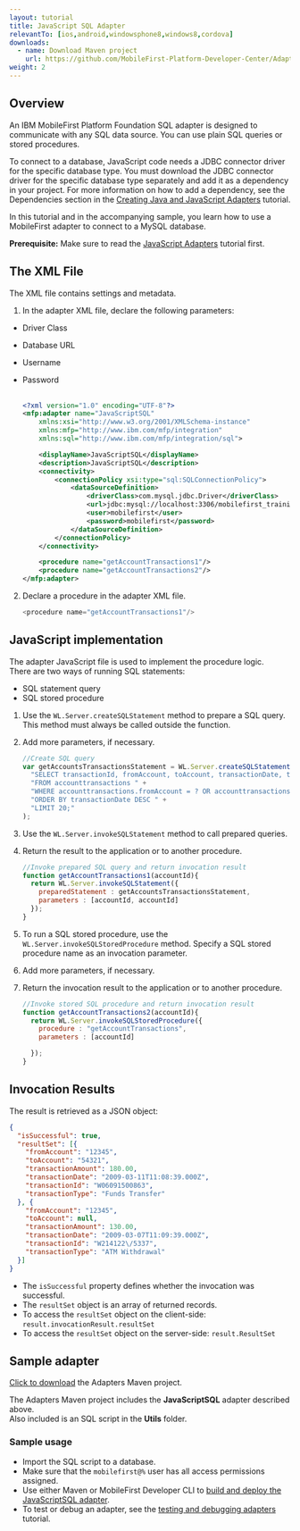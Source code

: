 ```yaml
---
layout: tutorial
title: JavaScript SQL Adapter
relevantTo: [ios,android,windowsphone8,windows8,cordova]
downloads:
  - name: Download Maven project
    url: https://github.com/MobileFirst-Platform-Developer-Center/Adapters/tree/release80
weight: 2
---
```


## Overview
An IBM MobileFirst Platform Foundation SQL adapter is designed to communicate with any SQL data source. You can use plain SQL queries or stored procedures.

To connect to a database, JavaScript code needs a JDBC connector driver for the specific database type. You must download the JDBC connector driver for the specific database type separately and add it as a dependency in your project. For more information on how to add a dependency, see the Dependencies section in the [Creating Java and JavaScript Adapters](../../creating-adapters/#dependencies) tutorial.

In this tutorial and in the accompanying sample, you learn how to use a MobileFirst adapter to connect to a MySQL database.

**Prerequisite:** Make sure to read the [JavaScript Adapters](../) tutorial first.

## The XML File
The XML file contains settings and metadata.

1. In the adapter XML file, declare the following parameters:
 * Driver Class
 * Database URL
 * Username
 * Password<br/><br/>

    ```xml
    <?xml version="1.0" encoding="UTF-8"?>
    <mfp:adapter name="JavaScriptSQL"
    	xmlns:xsi="http://www.w3.org/2001/XMLSchema-instance"
    	xmlns:mfp="http://www.ibm.com/mfp/integration"
    	xmlns:sql="http://www.ibm.com/mfp/integration/sql">

    	<displayName>JavaScriptSQL</displayName>
    	<description>JavaScriptSQL</description>
    	<connectivity>
    		<connectionPolicy xsi:type="sql:SQLConnectionPolicy">
    			<dataSourceDefinition>
    				<driverClass>com.mysql.jdbc.Driver</driverClass>
    				<url>jdbc:mysql://localhost:3306/mobilefirst_training</url>
    			    <user>mobilefirst</user>
        			<password>mobilefirst</password>
    			</dataSourceDefinition>
    		</connectionPolicy>
    	</connectivity>

    	<procedure name="getAccountTransactions1"/>
    	<procedure name="getAccountTransactions2"/>
    </mfp:adapter>
    ```

2. Declare a procedure in the adapter XML file.

    ```js
    <procedure name="getAccountTransactions1"/>
    ```

## JavaScript implementation
The adapter JavaScript file is used to implement the procedure logic.  
There are two ways of running SQL statements:

* SQL statement query
* SQL stored procedure

1. Use the `WL.Server.createSQLStatement` method to prepare a SQL query. This method must always be called outside the function.
2. Add more parameters, if necessary.

    ```js
    //Create SQL query
    var getAccountsTransactionsStatement = WL.Server.createSQLStatement(
      "SELECT transactionId, fromAccount, toAccount, transactionDate, transactionAmount, transactionType " +
      "FROM accounttransactions " +
      "WHERE accounttransactions.fromAccount = ? OR accounttransactions.toAccount = ? " +
      "ORDER BY transactionDate DESC " +
      "LIMIT 20;"
    );
    ```
3. Use the `WL.Server.invokeSQLStatement` method to call prepared queries.
4. Return the result to the application or to another procedure.

    ```js
    //Invoke prepared SQL query and return invocation result   
    function getAccountTransactions1(accountId){
      return WL.Server.invokeSQLStatement({
        preparedStatement : getAccountsTransactionsStatement,
        parameters : [accountId, accountId]
      });
    }
    ```
5. To run a SQL stored procedure, use the `WL.Server.invokeSQLStoredProcedure` method. Specify a SQL stored procedure name as an invocation parameter.
6. Add more parameters, if necessary.
7. Return the invocation result to the application or to another procedure.

    ```js
    //Invoke stored SQL procedure and return invocation result
    function getAccountTransactions2(accountId){
      return WL.Server.invokeSQLStoredProcedure({
        procedure : "getAccountTransactions",
        parameters : [accountId]

      });
    }
    ```

## Invocation Results
The result is retrieved as a JSON object:

```json
{
  "isSuccessful": true,
  "resultSet": [{
    "fromAccount": "12345",
    "toAccount": "54321",
    "transactionAmount": 180.00,
    "transactionDate": "2009-03-11T11:08:39.000Z",
    "transactionId": "W06091500863",
    "transactionType": "Funds Transfer"
  }, {
    "fromAccount": "12345",
    "toAccount": null,
    "transactionAmount": 130.00,
    "transactionDate": "2009-03-07T11:09:39.000Z",
    "transactionId": "W214122\/5337",
    "transactionType": "ATM Withdrawal"
  }]
}
```
* The `isSuccessful` property defines whether the invocation was successful.
* The `resultSet` object is an array of returned records.
 * To access the `resultSet` object on the client-side: `result.invocationResult.resultSet`
 * To access the `resultSet` object on the server-side: `result.ResultSet`

## Sample adapter
[Click to download](https://github.com/MobileFirst-Platform-Developer-Center/Adapters) the Adapters Maven project.

The Adapters Maven project includes the **JavaScriptSQL** adapter described above.  
Also included is an SQL script in the **Utils** folder.

### Sample usage
* Import the SQL script to a database.
* Make sure that the `mobilefirst@%` user has all access permissions assigned.
* Use either Maven or MobileFirst Developer CLI to [build and deploy the JavaScriptSQL adapter](../../creating-adapters/).
* To test or debug an adapter, see the [testing and debugging adapters](../../testing-and-debugging-adapters) tutorial.

